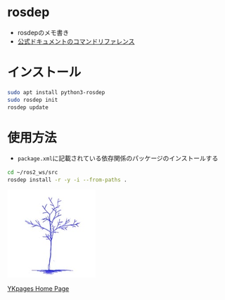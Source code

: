 # rosdep
- rosdepのメモ書き
- [公式ドキュメントのコマンドリファレンス](https://docs.ros.org/en/independent/api/rosdep/html/commands.html)

# インストール

```sh
sudo apt install python3-rosdep
sudo rosdep init
rosdep update
```

# 使用方法
- `package.xml`に記載されている依存関係のパッケージのインストールする

```sh
cd ~/ros2_ws/src
rosdep install -r -y -i --from-paths .
```

![](../../images/BlueTreeIcon_200x200.jpg)

[YKpages Home Page](https://yusukekato.github.io/)
